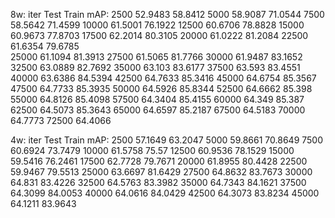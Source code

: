 8w:
iter	Test 		Train mAP:
2500 	52.9483		58.8412
5000	58.9087		71.0544
7500 	58.5642		71.4599
10000 	61.5001 	76.1922
12500   60.6706         78.8828 
15000   60.9673		77.8703
17500	62.2014		80.3105
20000	61.0222		81.2084
22500   61.6354		79.6785		
25000   61.1094		81.3913
27500   61.5065		81.7766
30000	61.9487		83.1652
32500	63.0889		82.7692
35000   63.103		83.6177
37500	63.593		83.4551
40000	63.6386		84.5394
42500	64.7633		85.3416
45000	64.6754		85.3567
47500	64.7733		85.3935
50000	64.5926		85.8344
52500	64.6662		85.398
55000	64.8126		85.4098
57500	64.3404		85.4155
60000	64.349		85.387
62500	64.5073		85.3643
65000	64.6597		85.2187
67500	64.5183
70000	64.7773
72500	64.4066

4w:
iter	Test		Train mAP:
2500	57.1649		63.2047
5000	59.8661		70.8649
7500	60.6924		73.7479
10000   61.5758		75.57
12500	60.9536		78.1529
15000	59.5416		76.2461
17500	62.7728		79.7671
20000	61.8955		80.4428
22500	59.9467		79.5513
25000	63.6697		81.6429
27500	64.8632		83.7673
30000	64.831		83.4226
32500	64.5763		83.3982
35000	64.7343		84.1621
37500	64.3099		84.0053
40000	64.0616		84.0429
42500	64.3073		83.8234
45000	64.1211		83.9643

